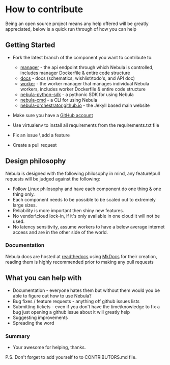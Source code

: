 # How to contribute

Being an open source project means any help offered will be greatly appreciated, below is a quick run through of how you
can help

## Getting Started

* Fork the latest branch of the component you want to contribute to:

    * [manager](https://github.com/nebula-orchestrator/worker) - the api endpoint through which Nebula is controlled, includes manager Dockerfile & entire code structure
    * [docs](https://github.com/nebula-orchestrator/docs) - docs (schematics, wishlist\todo's, and API doc)
    * [worker](https://github.com/nebula-orchestrator/manager) - the worker manager that manages individual Nebula workers, includes worker Dockerfile & entire code structure
    * [nebula-python-sdk](https://github.com/nebula-orchestrator/nebula-python-sdk) - a pythonic SDK for using Nebula
    * [nebula-cmd](https://github.com/nebula-orchestrator/nebula-cmd) - a CLI for using Nebula
    * [nebula-orchestrator.github.io](https://github.com/nebula-orchestrator/nebula-orchestrator.github.io) - the Jekyll based main website


* Make sure you have a [GitHub account](https://github.com/signup/free)
* Use virtualenv to install all requirements from the requirements.txt file
* Fix an issue \ add a feature
* Create a pull request

## Design philosophy 
Nebula is designed with the following philosophy in mind, any feature\pull requests will be judged against the following:

* Follow Linux philosophy and have each component do one thing & one thing only.
* Each component needs to be possible to be scaled out to extremely large sizes.
* Reliability is more important then shiny new features.
* No vendor\cloud lock-in, if it's only available in one cloud it will not be used.
* No latency sensitivity, assume workers to have a below average internet access and are in the other side of the world.

### Documentation

Nebula docs are hosted at [readthedocs](http://nebula.readthedocs.io/en/latest/) using [MkDocs](http://www.mkdocs.org/) for their creation, reading them is highly recommended
prior to making any pull requests

## What you can help with

* Documentation - everyone hates them but without them would you be able to figure out how to use Nebula?
* Bug fixes / feature requests - anything off github issues lists
* Submitting tickets - even if you don't have the time\knowledge to fix a bug just opening a github issue about it will greatly help
* Suggesting improvements
* Spreading the word

### Summary

* Your awesome for helping, thanks.

P.S.
Don't forget to add yourself to to CONTRIBUTORS.md file.